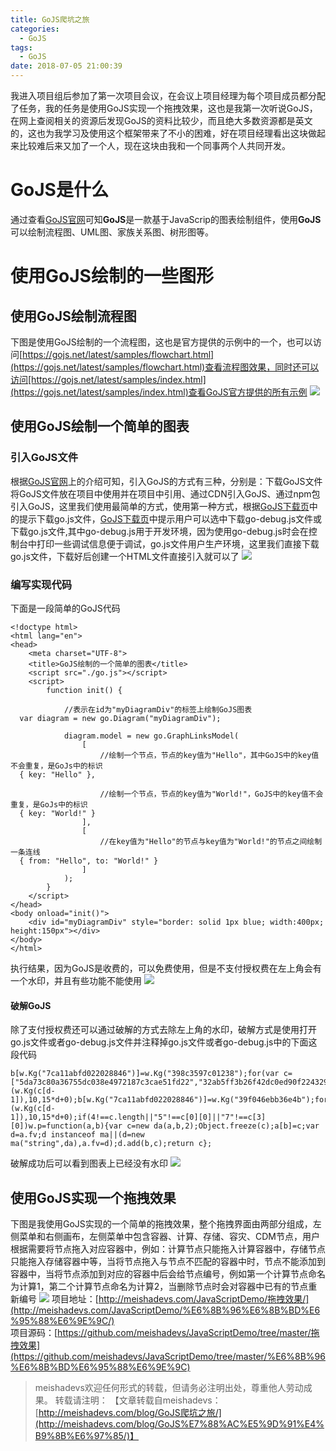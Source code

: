```yaml
---
title: GoJS爬坑之旅
categories:
  - GoJS
tags:
  - GoJS
date: 2018-07-05 21:00:39
---
```

我进入项目组后参加了第一次项目会议，在会议上项目经理为每个项目成员都分配了任务，我的任务是使用GoJS实现一个拖拽效果，这也是我第一次听说GoJS，在网上查阅相关的资源后发现GoJS的资料比较少，而且绝大多数资源都是英文的，这也为我学习及使用这个框架带来了不小的困难，好在项目经理看出这块做起来比较难后来又加了一个人，现在这块由我和一个同事两个人共同开发。
<!--more-->

# GoJS是什么
通过查看[GoJS官网](https://gojs.net/latest/index.html)可知**GoJS**是一款基于JavaScrip的图表绘制组件，使用**GoJS**可以绘制流程图、UML图、家族关系图、树形图等。

# 使用GoJS绘制的一些图形

## 使用GoJS绘制流程图
下图是使用GoJS绘制的一个流程图，这也是官方提供的示例中的一个，也可以访问[https://gojs.net/latest/samples/flowchart.html](https://gojs.net/latest/samples/flowchart.html)查看流程图效果，同时还可以访问[https://gojs.net/latest/samples/index.html](https://gojs.net/latest/samples/index.html)查看GoJS官方提供的所有示例
![](http://oq3pg8pg4.bkt.clouddn.com/2018070601.jpg)

## 使用GoJS绘制一个简单的图表

### 引入GoJS文件
根据[GoJS官网](https://gojs.net/latest/doc/download.html)上的介绍可知，引入GoJS的方式有三种，分别是：下载GoJS文件将GoJS文件放在项目中使用并在项目中引用、通过CDN引入GoJS、通过npm包引入GoJS，这里我们使用最简单的方式，使用第一种方式，根据[GoJS下载页](https://gojs.net/latest/doc/download.html)中的提示下载go.js文件，[GoJS下载页](https://gojs.net/latest/doc/download.html)中提示用户可以选中下载go-debug.js文件或下载go.js文件,其中go-debug.js用于开发环境，因为使用go-debug.js时会在控制台中打印一些调试信息便于调试，go.js文件用户生产环境，这里我们直接下载go.js文件，下载好后创建一个HTML文件直接引入就可以了
![](http://oq3pg8pg4.bkt.clouddn.com/2018070602.png)

### 编写实现代码
下面是一段简单的GoJS代码

	<!doctype html>
	<html lang="en">
	<head>
	    <meta charset="UTF-8">
	    <title>GoJS绘制的一个简单的图表</title>
	    <script src="./go.js"></script>
	    <script>
	        function init() {
	
	            //表示在id为"myDiagramDiv"的标签上绘制GoJS图表
	  var diagram = new go.Diagram("myDiagramDiv");
	
	            diagram.model = new go.GraphLinksModel(
	                [
	                    //绘制一个节点，节点的key值为"Hello"，其中GoJS中的key值不会重复，是GoJs中的标识
	  { key: "Hello" },
	
	                    //绘制一个节点，节点的key值为"World!"，GoJS中的key值不会重复，是GoJs中的标识
	  { key: "World!" }
	                ],
	                [
	                    //在key值为"Hello"的节点与key值为"World!"的节点之间绘制一条连线
	  { from: "Hello", to: "World!" }
	                ]
	            );
	        }
	    </script>
	</head>
	<body onload="init()">
	    <div id="myDiagramDiv" style="border: solid 1px blue; width:400px; height:150px"></div>
	</body>
	</html>

执行结果，因为GoJS是收费的，可以免费使用，但是不支付授权费在左上角会有一个水印，并且有些功能不能使用
![](http://oqdvwkahb.bkt.clouddn.com/2018070603.png)

#### 破解GoJS 
除了支付授权费还可以通过破解的方式去除左上角的水印，破解方式是使用打开go.js文件或者go-debug.js文件并注释掉go.js文件或者go-debug.js中的下面这段代码

	b[w.Kg("7ca11abfd022028846")]=w.Kg("398c3597c01238");for(var c=["5da73c80a36755dc038e4972187c3cae51fd22","32ab5ff3b26f42dc0ed90f22432913b54ae6247590da4bb21c324ba3a84e385776","54a702f3e53909c447824c6706603faf4cfb236cdfda5de14c134ba1a95a2d4c7cc6f93c1387","74bf19bce72555874c86"],d=1;5>d;d++)b[w.Kg("7ca11abfd7330390")](w.Kg(c[d-1]),10,15*d+0);b[w.Kg("7ca11abfd022028846")]=w.Kg("39f046ebb36e4b");for(d=1;5>d;d++)b[w.Kg("7ca11abfd7330390")](w.Kg(c[d-
	1]),10,15*d+0);if(4!==c.length||"5"!==c[0][0]||"7"!==c[3][0])w.p=function(a,b){var c=new da(a,b,2);Object.freeze(c);a[b]=c;var d=a.fv;d instanceof ma||(d=new ma("string",da),a.fv=d);d.add(b,c);return c};

破解成功后可以看到图表上已经没有水印
![](http://oqdvwkahb.bkt.clouddn.com/2018070604.png)

## 使用GoJS实现一个拖拽效果

下图是我使用GoJS实现的一个简单的拖拽效果，整个拖拽界面由两部分组成，左侧菜单和右侧画布，左侧菜单中包含容器、计算、存储、容灾、CDM节点，用户根据需要将节点拖入对应容器中，例如：计算节点只能拖入计算容器中，存储节点只能拖入存储容器中等，当将节点拖入与节点不匹配的容器中时，节点不能添加到容器中，当将节点添加到对应的容器中后会给节点编号，例如第一个计算节点命名为计算1，第二个计算节点命名为计算2，当删除节点时会对容器中已有的节点重新编号
![](http://oqdyj5870.bkt.clouddn.com/20180802.png)
项目地址：[http://meishadevs.com/JavaScriptDemo/拖拽效果/](http://meishadevs.com/JavaScriptDemo/%E6%8B%96%E6%8B%BD%E6%95%88%E6%9E%9C/)  
项目源码：[https://github.com/meishadevs/JavaScriptDemo/tree/master/拖拽效果](https://github.com/meishadevs/JavaScriptDemo/tree/master/%E6%8B%96%E6%8B%BD%E6%95%88%E6%9E%9C)

> meishadevs欢迎任何形式的转载，但请务必注明出处，尊重他人劳动成果。
转载请注明： 【文章转载自meishadevs：[http://meishadevs.com/blog/GoJS爬坑之旅/](http://meishadevs.com/blog/GoJS%E7%88%AC%E5%9D%91%E4%B9%8B%E6%97%85/)】